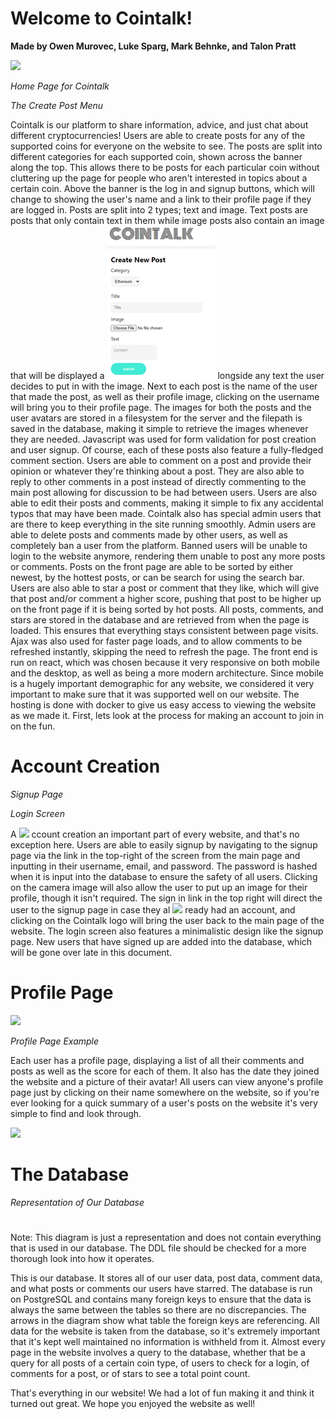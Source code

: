 # **Welcome to Cointalk!**

**Made by Owen Murovec, Luke Sparg, Mark Behnke, and Talon Pratt**

![](CTHomePage.png)

_Home Page for Cointalk_

_The Create Post Menu_

Cointalk is our platform to share information, advice, and just chat about different cryptocurrencies! Users are able to create posts for any of the supported coins for everyone on the website to see. The posts are split into different categories for each supported coin, shown across the banner along the top. This allows there to be posts for each particular coin without cluttering up the page for people who aren&#39;t interested in topics about a certain coin. Above the banner is the log in and signup buttons, which will change to showing the user&#39;s name and a link to their profile page if they are logged in. Posts are split into 2 types; text and image. Text posts are posts that only contain text in them while image posts also contain an image that will be displayed a ![](CT_Images\CTCreatePost.png) longside any text the user decides to put in with the image. Next to each post is the name of the user that made the post, as well as their profile image, clicking on the username will bring you to their profile page. The images for both the posts and the user avatars are stored in a filesystem for the server and the filepath is saved in the database, making it simple to retrieve the images whenever they are needed. Javascript was used for form validation for post creation and user signup. Of course, each of these posts also feature a fully-fledged comment section. Users are able to comment on a post and provide their opinion or whatever they&#39;re thinking about a post. They are also able to reply to other comments in a post instead of directly commenting to the main post allowing for discussion to be had between users. Users are also able to edit their posts and comments, making it simple to fix any accidental typos that may have been made. Cointalk also has special admin users that are there to keep everything in the site running smoothly. Admin users are able to delete posts and comments made by other users, as well as completely ban a user from the platform. Banned users will be unable to login to the website anymore, rendering them unable to post any more posts or comments. Posts on the front page are able to be sorted by either newest, by the hottest posts, or can be search for using the search bar. Users are also able to star a post or comment that they like, which will give that post and/or comment a higher score, pushing that post to be higher up on the front page if it is being sorted by hot posts. All posts, comments, and stars are stored in the database and are retrieved from when the page is loaded. This ensures that everything stays consistent between page visits. Ajax was also used for faster page loads, and to allow comments to be refreshed instantly, skipping the need to refresh the page. The front end is run on react, which was chosen because it very responsive on both mobile and the desktop, as well as being a more modern architecture. Since mobile is a hugely important demographic for any website, we considered it very important to make sure that it was supported well on our website. The hosting is done with docker to give us easy access to viewing the website as we made it. First, lets look at the process for making an account to join in on the fun.

# **Account Creation**

_Signup Page_

_Login Screen_

A ![](CTLogin.png) ccount creation an important part of every website, and that&#39;s no exception here. Users are able to easily signup by navigating to the signup page via the link in the top-right of the screen from the main page and inputting in their username, email, and password. The password is hashed when it is input into the database to ensure the safety of all users. Clicking on the camera image will also allow the user to put up an image for their profile, though it isn&#39;t required. The sign in link in the top right will direct the user to the signup page in case they al ![](RackMultipart20210416-4-2wjxj8_html_fc8f5843a444b734.png) ready had an account, and clicking on the Cointalk logo will bring the user back to the main page of the website. The login screen also features a minimalistic design like the signup page. New users that have signed up are added into the database, which will be gone over late in this document.

# **Profile Page**

![](CTProfilePage.png)

_Profile Page Example_

Each user has a profile page, displaying a list of all their comments and posts as well as the score for each of them. It also has the date they joined the website and a picture of their avatar! All users can view anyone&#39;s profile page just by clicking on their name somewhere on the website, so if you&#39;re ever looking for a quick summary of a user&#39;s posts on the website it&#39;s very simple to find and look through.

![](RackMultipart20210416-4-2wjxj8_html_9d67155539318d1e.png)
# **The Database**

_Representation of Our Database_

#

Note: This diagram is just a representation and does not contain everything that is used in our database. The DDL file should be checked for a more thorough look into how it operates.

This is our database. It stores all of our user data, post data, comment data, and what posts or comments our users have starred. The database is run on PostgreSQL and contains many foreign keys to ensure that the data is always the same between the tables so there are no discrepancies. The arrows in the diagram show what table the foreign keys are referencing. All data for the website is taken from the database, so it&#39;s extremely important that it&#39;s kept well maintained no information is withheld from it. Almost every page in the website involves a query to the database, whether that be a query for all posts of a certain coin type, of users to check for a login, of comments for a post, or of stars to see a total point count.

That&#39;s everything in our website! We had a lot of fun making it and think it turned out great. We hope you enjoyed the website as well!
